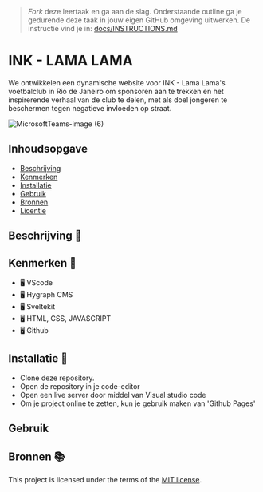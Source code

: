 > _Fork_ deze leertaak en ga aan de slag. 
Onderstaande outline ga je gedurende deze taak in jouw eigen GitHub omgeving uitwerken. 
De instructie vind je in: [docs/INSTRUCTIONS.md](docs/INSTRUCTIONS.md)

# INK - LAMA LAMA 
We ontwikkelen een dynamische website voor INK - Lama Lama's voetbalclub in Rio de Janeiro om sponsoren aan te trekken en het inspirerende verhaal van de club te delen, met als doel jongeren te beschermen tegen negatieve invloeden op straat.

![MicrosoftTeams-image (6)](https://github.com/ArexanK/INK-the-client-case-S14/assets/94745953/8c88fe0b-171b-4c70-a57b-719c49402479)


## Inhoudsopgave

  * [Beschrijving](#beschrijving)
  * [Kenmerken](#kenmerken)
  * [Installatie](#installatie)
  * [Gebruik](#gebruik)
  * [Bronnen](#bronnen)
  * [Licentie](#licentie)

## Beschrijving 📝
<!-- In de Beschrijving staat hoe je project er uit ziet, hoe het werkt en wat je er mee kan. -->
<!-- Voeg een mooie poster visual toe 📸 -->
<!-- Voeg een link toe naar Github Pages 🌐-->

## Kenmerken 📌
* 🖥 VScode
* 🖥 Hygraph CMS
* 🖥 Sveltekit
* 🖥 HTML, CSS, JAVASCRIPT
* 🖥 Github

## Installatie 📲
* Clone deze repository.
* Open de repository in je code-editor
* Open een live server door middel van Visual studio code
* Om je project online te zetten, kun je gebruik maken van 'Github Pages'
## Gebruik

## Bronnen 📚
This project is licensed under the terms of the [MIT license](./LICENSE).
